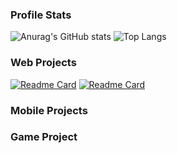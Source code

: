 ### Profile Stats
![Anurag's GitHub stats](https://github-readme-stats.vercel.app/api?username=luthfisauqi17&theme=default&show_icons=true&hide=issues,contribs)
![Top Langs](https://github-readme-stats.vercel.app/api/top-langs/?username=luthfisauqi17&layout=compact&theme=default)

### Web Projects
[![Readme Card](https://github-readme-stats.vercel.app/api/pin/?username=luthfisauqi17&repo=Electrodeal)](https://github.com/luthfisauqi17/Electrodeal)
[![Readme Card](https://github-readme-stats.vercel.app/api/pin/?username=luthfisauqi17&repo=news_portal)](https://github.com/luthfisauqi17/news_portal)

### Mobile Projects

### Game Project
